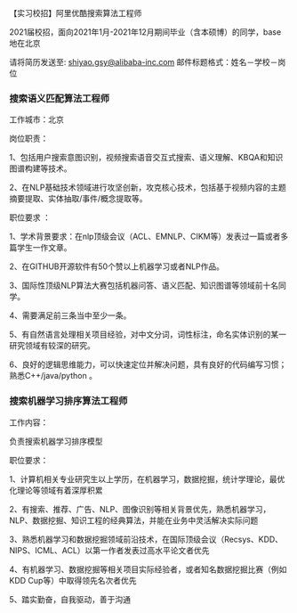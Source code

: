 【实习校招】阿里优酷搜索算法工程师

2021届校招，面向2021年1月-2021年12月期间毕业（含本硕博）的同学，base 地在北京

请将简历发送至: shiyao.gsy@alibaba-inc.com 邮件标题格式：姓名－学校－岗位

### 搜索语义匹配算法工程师

工作城市：北京

岗位职责：

1、包括用户搜索意图识别，视频搜索语音交互式搜索、语义理解、KBQA和知识图谱构建等技术。

2、在NLP基础技术领域进行攻坚创新，攻克核心技术，包括基于视频内容的主题摘要提取、实体抽取/事件/概念提取等。

职位要求 ：

1、学术背景要求：在nlp顶级会议（ACL、EMNLP、CIKM等）发表过一篇或者多篇学生一作文章。

2、在GITHUB开源软件有50个赞以上机器学习或者NLP作品。

3、国际性顶级NLP算法大赛包括机器问答、语义匹配、知识图谱等领域前十名同学。

4、需要满足前三条当中至少一条。

5、有自然语言处理相关项目经验，对中文分词，词性标注，命名实体识别的某一研究领域有较深的研究。

6、良好的逻辑思维能力，可以快速定位并解决问题，具有良好的代码编写习惯；熟悉C++/java/python 。

### 搜索机器学习排序算法工程师

工作内容：

负责搜索机器学习排序模型

职位要求：

1、计算机相关专业研究生以上学历，在机器学习，数据挖掘，统计学理论，最优化理论等领域有着深厚积累

2、有搜索、推荐、广告、NLP、图像识别等相关背景优先，熟悉机器学习，NLP、数据挖掘、知识工程的经典算法，并能在业务中灵活解决实际问题

3、熟悉机器学习和数据挖掘领域前沿技术，在国际顶级会议（Recsys、KDD、NIPS、ICML、ACL）以第一作者发表过高水平论文者优先

4、有机器学习、数据挖掘等相关项目实际经验者，或者知名数据挖掘比赛（例如KDD Cup等）中取得领先名次者优先

5、踏实勤奋，自我驱动，善于沟通
